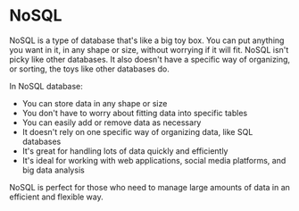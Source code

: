 # NoSQL

NoSQL is a type of database that's like a big toy box. You can put anything you want in it, in any shape or size, without worrying if it will fit. NoSQL isn't picky like other databases. It also doesn't have a specific way of organizing, or sorting, the toys like other databases do.

In NoSQL database:
- You can store data in any shape or size
- You don't have to worry about fitting data into specific tables
- You can easily add or remove data as necessary
- It doesn't rely on one specific way of organizing data, like SQL databases
- It's great for handling lots of data quickly and efficiently
- It's ideal for working with web applications, social media platforms, and big data analysis

NoSQL is perfect for those who need to manage large amounts of data in an efficient and flexible way.
